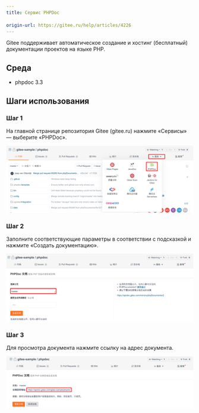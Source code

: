 ```yaml
---
title: Сервис PHPDoc

origin-url: https://gitee.ru/help/articles/4226
---
```


Gitee поддерживает автоматическое создание и хостинг (бесплатный) документации проектов на языке PHP.

## Среда

* phpdoc 3.3

## Шаги использования

### Шаг 1

На главной странице репозитория Gitee (gitee.ru) нажмите «Сервисы» — выберите «PHPDoc».

![](../assets/phpdoc-1.png)

### Шаг 2

Заполните соответствующие параметры в соответствии с подсказкой и нажмите «Создать документацию».

![](../assets/phpdoc-2.png)

### Шаг 3

Для просмотра документа нажмите ссылку на адрес документа.

![](../assets/phpdoc-3.png)